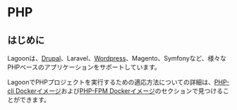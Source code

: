 # PHP

## はじめに

Lagoonは、[Drupal](./drupal/index.md)、Laravel、[Wordpress](wordpress.md)、Magento、Symfonyなど、様々なPHPベースのアプリケーションをサポートしています。

LagoonでPHPプロジェクトを実行するための適応方法についての詳細は、[PHP-cli Dockerイメージ](../docker-images/php-cli.md)および[PHP-FPM Dockerイメージ](../docker-images/php-fpm.md)のセクションで見つけることができます。
